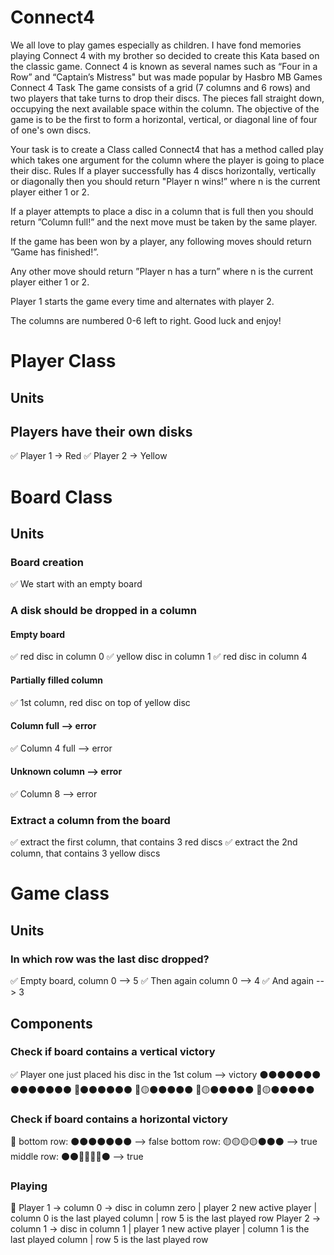 # Connect4
We all love to play games especially as children. I have fond memories playing Connect 4 with my brother so decided to create this Kata based on the classic game. Connect 4 is known as several names such as “Four in a Row” and “Captain’s Mistress" but was made popular by Hasbro MB Games
Connect 4
Task
The game consists of a grid (7 columns and 6 rows) and two players that take turns to drop their discs. The pieces fall straight down, occupying the next available space within the column. The objective of the game is to be the first to form a horizontal, vertical, or diagonal line of four of one's own discs.

Your task is to create a Class called Connect4 that has a method called play which takes one argument for the column where the player is going to place their disc.
Rules
If a player successfully has 4 discs horizontally, vertically or diagonally then you should return "Player n wins!” where n is the current player either 1 or 2.

If a player attempts to place a disc in a column that is full then you should return ”Column full!” and the next move must be taken by the same player.

If the game has been won by a player, any following moves should return ”Game has finished!”.

Any other move should return ”Player n has a turn” where n is the current player either 1 or 2.
 
Player 1 starts the game every time and alternates with player 2.

The columns are numbered 0-6 left to right.
Good luck and enjoy!

# Player Class
## Units
## Players have their own disks
✅ Player 1 -> Red 
✅ Player 2 -> Yellow

# Board Class
## Units 
### Board creation
✅ We start with an empty board
### A disk should be dropped in a column
#### Empty board
✅ red disc in column 0
✅ yellow disc in column 1
✅ red disc in column 4
#### Partially filled column
✅ 1st column, red disc on top of yellow disc
#### Column full --> error
✅ Column 4 full --> error
#### Unknown column --> error
✅ Column 8 --> error
### Extract a column from the board
✅ extract the first column, that contains 3 red discs
✅ extract the 2nd column, that contains 3 yellow discs
# Game class
## Units

### In which row was the last disc dropped?
✅ Empty board, column 0 --> 5
✅ Then again column 0 --> 4
✅ And again --> 3

## Components

### Check if board contains a vertical victory
✅ Player one just placed his disc in the 1st colum --> victory
⚫⚫⚫⚫⚫⚫⚫ 
⚫⚫⚫⚫⚫⚫⚫
🔴⚫⚫⚫⚫⚫⚫
🔴🟡⚫⚫⚫⚫⚫
🔴🟡⚫⚫⚫⚫⚫
🔴🟡⚫⚫⚫⚫⚫
### Check if board contains a horizontal victory
🙌 bottom row: ⚫⚫⚫⚫⚫⚫⚫ --> false
bottom row: 🟡🟡🟡🟡⚫⚫⚫ --> true
middle row: ⚫⚫🔴🔴🔴🔴⚫ --> true
### Playing
🙌 Player 1 -> column 0 -> disc in column zero | player 2 new active player | column 0 is the last played column | row 5 is the last played row
Player 2 -> column 1 -> disc in column 1 | player 1 new active player | column 1 is the last played column | row 5 is the last played row